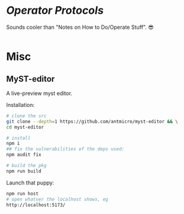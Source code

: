 # *Operator Protocols*
Sounds cooler than "Notes on How to Do/Operate Stuff". 😎

```{tableofcontents}
```


# Misc


## MyST-editor
A live-preview myst editor.

Installation:

```sh
# clone the src
git clone --depth=1 https://github.com/antmicro/myst-editor && \
cd myst-editor

# install
npm i
## fix the vulnerabilities of the deps used:
npm audit fix

# build the pkg
npm run build
```

Launch that puppy:

```sh
npm run host
# open whatver the localhost shows, eg
http://localhost:5173/
```

